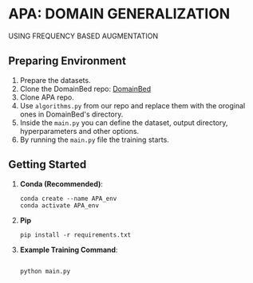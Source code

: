 # APA: DOMAIN GENERALIZATION

USING FREQUENCY BASED AUGMENTATION

## Preparing Environment
1. Prepare the datasets.
2. Clone the DomainBed repo: [DomainBed](https://github.com/facebookresearch/DomainBed.git)
3. Clone APA repo.
4. Use  `algorithms.py` from our repo and replace them with the oroginal ones in DomainBed's directory.
5. Inside the `main.py` you can define the dataset, output directory, hyperparameters and other options.
6. By running the `main.py` file the training starts.

   



## Getting Started
1. **Conda (Recommended)**: 
    ```shell
    conda create --name APA_env
    conda activate APA_env
    ```

2. **Pip**
    ```shell
    pip install -r requirements.txt
    ```

3. **Example Training Command**: 
    ```shell
   
    python main.py
    ```


